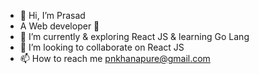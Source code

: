 - 👋 Hi, I’m Prasad 
-  A Web developer 🎯
- 🌱 I’m currently & exploring React JS & learning Go Lang
- 💞️ I’m looking to collaborate on React JS
- 📫 How to reach me pnkhanapure@gmail.com

<!---
pk1895/pk1895 is a ✨ special ✨ repository because its `README.md` (this file) appears on your GitHub profile.
You can click the Preview link to take a look at your changes.
--->
